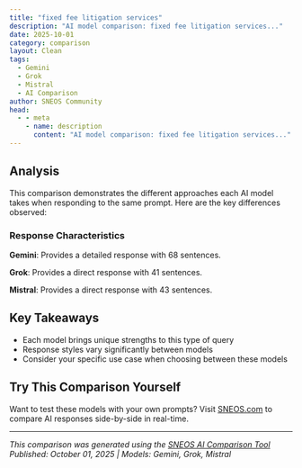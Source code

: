 ```yaml
---
title: "fixed fee litigation services"
description: "AI model comparison: fixed fee litigation services..."
date: 2025-10-01
category: comparison
layout: Clean
tags:
  - Gemini
  - Grok
  - Mistral
  - AI Comparison
author: SNEOS Community
head:
  - - meta
    - name: description
      content: "AI model comparison: fixed fee litigation services..."
---
```


<ChatComparison
  title="fixed fee litigation services"
  prompt="fixed fee litigation services"
  :responses='{"Gemini": "Okay, let\u0027s break down fixed-fee litigation services. This is a growing trend in the legal industry, and it\u0027s important to understand what it means, the benefits, the drawbacks, and the different types of services offered.\n\n**What are Fixed-Fee Litigation Services?**\n\nInstead of billing clients by the hour (the traditional model), fixed-fee litigation services charge a pre-determined, agreed-upon fee for a specific legal task or the entire litigation process. This means the client knows upfront exactly how much they will pay, regardless of the time the lawyer spends on the case.\n\n**Key Differences from Hourly Billing:**\n\n| Feature | Hourly Billing | Fixed-Fee Billing |\n|------------------|-----------------------------------------------------|---------------------------------------------------|\n| **Pricing** | Based on hourly rate x hours worked | Predetermined price for a specific service/case |\n| **Predictability** | Unpredictable; costs can fluctuate widely | Highly predictable; client knows cost upfront |\n| **Risk** | Client bears the risk of inefficiency | Law firm bears the risk of inefficiency |\n| **Transparency** | Can be less transparent; difficult to track costs | More transparent; easier to budget |\n| **Incentives** | Lawyers incentivized to bill more hours | Lawyers incentivized to work efficiently |\n\n**Benefits of Fixed-Fee Litigation:**\n\n* **Cost Predictability:** The biggest advantage. Clients can budget accurately and avoid surprises.\n* **Cost Control:** Knowing the total cost allows clients to make informed decisions about whether to pursue litigation.\n* **Budgeting and Planning:** Businesses and individuals can integrate legal expenses into their financial planning more effectively.\n* **Transparency:** Fixed fees promote open communication and trust between the lawyer and client.\n* **Efficiency:** Lawyers are incentivized to work efficiently and streamline processes to maximize their profit under a fixed fee.\n* **Reduced Administrative Burden:** Less time spent tracking and billing hourly work, freeing up lawyers to focus on the case.\n* **Reduced Billing Disputes:** Because the price is agreed upon upfront, there\u0027s less room for disagreement on invoices.\n\n**Potential Drawbacks of Fixed-Fee Litigation:**\n\n* **Scope Limitations:** The fixed fee usually covers a specific scope of work. If the case becomes more complex or requires unforeseen tasks, the fee may need to be renegotiated (and potentially increase). It\u0027s critical to clearly define the scope of work in the agreement.\n* **Difficulty in Pricing:** Accurately pricing litigation is challenging, especially in complex cases. Law firms may overprice to protect themselves, making the fee less attractive. Conversely, they could underprice and potentially cut corners on the client\u0027s case.\n* **Potential for \u0022Rushing\u0022:** To maximize profits, lawyers may be tempted to resolve cases quickly, even if a more thorough approach might yield a better outcome for the client. This is less of a concern with reputable firms committed to ethical representation.\n* **Not Suitable for All Cases:** Fixed fees are best suited for cases with a relatively predictable scope and timeline. Highly complex or uncertain cases may be difficult to price accurately.\n* **Initial Assessment is Crucial:** A thorough initial assessment of the case is essential to determine if a fixed fee is appropriate and to set a realistic price.\n* **Disputes over Scope:** While less common than billing disputes in hourly arrangements, disagreements can arise regarding whether a specific task falls within the agreed-upon scope of the fixed fee.\n\n**Types of Fixed-Fee Litigation Services:**\n\nFixed fees can be structured in various ways, depending on the law firm and the nature of the case:\n\n* **Task-Based Fees:** A fixed fee for a specific task, such as drafting a complaint, responding to discovery requests, or preparing for a deposition.\n* **Stage-Based Fees:** A fixed fee for each stage of litigation, such as the pleadings stage, discovery stage, or trial preparation.\n* **Case-Based Fees (Full Representation):** A fixed fee for handling the entire case from start to finish (or until a specific point, like settlement negotiations).\n* **Hybrid Models:** Combinations of fixed fees and hourly billing. For example, a fixed fee for certain tasks plus an hourly rate for unforeseen work outside the agreed-upon scope.\n* **Monthly Subscriptions:** Law firms provide ongoing legal services, consultations, and potentially even litigation support for a fixed monthly fee. This is more common for businesses with recurring legal needs.\n\n**Examples of Services that May Be Offered on a Fixed-Fee Basis:**\n\n* **Drafting and Filing a Complaint:** The fee covers the research, drafting, and filing of the initial legal document.\n* **Responding to a Motion to Dismiss:** The fee covers the legal research and preparation of a response to a motion filed by the opposing party seeking to dismiss the case.\n* **Preparing for and Attending a Deposition:** The fee includes preparing the witness, attending the deposition, and reviewing the transcript.\n* **Settlement Negotiations:** The fee covers all efforts to negotiate a settlement agreement.\n* **Motion for Summary Judgment:** The fee encompasses the drafting, filing, and arguing of a motion asking the court to rule in your favor based on the undisputed facts.\n* **Uncontested Divorce:** Many law firms offer fixed fees for handling simple, uncontested divorces.\n* **Debt Collection:** Businesses may use fixed fees for pursuing relatively straightforward debt collection cases.\n* **Landlord-Tenant Disputes:** Certain types of landlord-tenant cases, such as eviction proceedings, may be handled on a fixed-fee basis.\n\n**Who Benefits Most from Fixed-Fee Litigation?**\n\n* **Small Businesses:** Predictable legal costs allow for better budgeting.\n* **Individuals:** Helps manage personal legal expenses.\n* **Clients with Simple or Predictable Cases:** The more straightforward the case, the easier it is to set a fixed fee.\n* **Clients Seeking Budget Control:** Those who need to know their legal costs upfront.\n\n**Important Considerations When Choosing a Fixed-Fee Arrangement:**\n\n* **Thorough Initial Consultation:** Discuss the details of your case thoroughly with the lawyer to ensure they understand the scope of work involved.\n* **Clear Written Agreement:** The fixed-fee agreement should clearly define:\n * The scope of work covered.\n * The specific tasks included in the fee.\n * What happens if the scope of work changes.\n * Payment terms.\n * Expenses covered (e.g., filing fees, court costs, deposition costs).\n * Termination clauses.\n* **Lawyer\u0027s Experience:** Choose a lawyer with experience in fixed-fee arrangements and a good understanding of the type of case you have.\n* **Reputation:** Research the law firm\u0027s reputation for ethical and competent representation. Read online reviews and ask for references.\n* **Communication:** Ensure the lawyer is responsive and communicates effectively throughout the process.\n* **Understand the \u0022What Ifs\u0022:** Ask about potential scenarios that could affect the fixed fee. What happens if the other side is particularly uncooperative? What if the case goes to trial?\n\n**How to Find Lawyers Offering Fixed-Fee Litigation Services:**\n\n* **Online Legal Directories:** Many online legal directories allow you to search for lawyers by practice area and billing method.\n* **Law Firm Websites:** Check the websites of law firms in your area to see if they offer fixed-fee options.\n* **Referrals:** Ask friends, family, or other business owners for referrals to lawyers who offer fixed-fee services.\n* **State Bar Associations:** Some state bar associations have referral services that can help you find lawyers who offer specific types of legal services.\n\n**In Conclusion:**\n\nFixed-fee litigation services offer significant advantages in terms of cost predictability and control. However, it\u0027s essential to understand the potential drawbacks and carefully consider whether a fixed-fee arrangement is the right fit for your specific case and needs. A clear, well-defined agreement and a thorough initial consultation are crucial to a successful fixed-fee arrangement.\n", "Grok": "Fixed fee litigation services refer to legal services provided by law firms or attorneys where the cost of representation is agreed upon upfront as a flat rate, rather than being billed on an hourly basis or contingent on the outcome of the case (as in contingency fee arrangements). This model is designed to provide clients with cost certainty and transparency regarding legal expenses.\n\n### Key Features of Fixed Fee Litigation Services:\n1. **Cost Predictability**: Clients know the total cost of legal services from the beginning, which helps with budgeting and financial planning.\n2. **Scope of Services**: The fixed fee typically covers a predefined scope of work, such as drafting legal documents, court appearances, or representation up to a certain stage of litigation (e.g., pre-trial, trial, or settlement negotiations). Additional services beyond the agreed scope may incur extra costs.\n3. **No Hourly Billing**: Unlike traditional hourly billing, where costs can escalate based on the time spent, fixed fee arrangements cap the cost regardless of the hours worked by the attorney (within the agreed scope).\n4. **Suitability**: Fixed fees are often used for straightforward or predictable litigation matters where the amount of work can be reasonably estimated. Complex or unpredictable cases may not be suitable for this model.\n\n### Advantages of Fixed Fee Litigation Services:\n- **Transparency**: Clients are fully aware of what they will pay, avoiding unexpected bills.\n- **Cost Control**: Helps clients manage legal expenses without worrying about escalating hourly rates.\n- **Incentive for Efficiency**: Attorneys may work more efficiently to complete the case within the agreed fee structure.\n\n### Disadvantages of Fixed Fee Litigation Services:\n- **Limited Scope**: If the case becomes more complex than anticipated, additional fees may apply for work outside the original agreement.\n- **Risk to Attorneys**: Lawyers bear the risk of underestimating the time or resources needed, which could lead to reduced profitability for the firm.\n- **Not Always Feasible**: Not all cases are suitable for fixed fees due to their unpredictability or complexity.\n\n### Common Use Cases:\nFixed fee litigation services are often used in:\n- Small claims or minor disputes.\n- Simple contract disputes.\n- Debt recovery cases.\n- Uncontested divorces or family law matters.\n- Certain administrative hearings.\n\n### How It Works:\n1. **Initial Consultation**: The attorney assesses the case to determine if a fixed fee arrangement is appropriate.\n2. **Agreement**: A written contract or engagement letter outlines the scope of services covered by the fixed fee and any potential additional costs.\n3. **Payment**: The client pays the agreed-upon fee, often in full upfront or in installments.\n4. **Service Delivery**: The attorney performs the agreed-upon work. If the case exceeds the scope (e.g., unexpected appeals or complications), additional fees may be negotiated.\n\n### Things to Consider Before Opting for Fixed Fee Services:\n- Ensure the agreement clearly defines the scope of work covered by the fixed fee.\n- Discuss what happens if the case becomes more complex or requires additional services.\n- Compare the fixed fee to potential costs under an hourly or contingency fee arrangement to determine the best option for your situation.\n\nIf you\u0027re considering fixed fee litigation services, it\u2019s important to consult with a lawyer to understand the specifics of your case and whether this pricing model suits your needs. Many law firms advertise fixed fee options for specific types of cases on their websites or during consultations.", "Mistral": "Fixed fee litigation services refer to legal services provided at a predetermined, flat rate rather than on an hourly basis. This approach can offer several advantages for both clients and law firms. Here are some key points to consider:\n\n### Advantages for Clients:\n1. **Predictability**: Clients know exactly how much they will pay upfront, which helps with budgeting and financial planning.\n2. **Transparency**: There are no hidden fees or unexpected costs, which can build trust between the client and the attorney.\n3. **Cost-Effectiveness**: Clients can avoid the risk of escalating costs associated with hourly billing, especially in complex or lengthy litigation.\n\n### Advantages for Law Firms:\n1. **Efficiency**: Lawyers may be incentivized to handle cases more efficiently, as they are not billing by the hour.\n2. **Client Satisfaction**: Clear pricing can lead to higher client satisfaction and potentially more referrals.\n3. **Risk Management**: Fixed fees can help manage the firm\u0027s cash flow and financial planning.\n\n### Types of Fixed Fee Litigation Services:\n1. **Initial Consultation**: A flat fee for an initial meeting to discuss the case and potential strategies.\n2. **Document Preparation**: Fixed fees for drafting and filing legal documents, such as complaints, motions, and briefs.\n3. **Discovery Phase**: A set fee for handling the discovery process, including depositions, interrogatories, and document production.\n4. **Trial Preparation**: A fixed fee for preparing for trial, including witness preparation, exhibit preparation, and trial strategy.\n5. **Trial Representation**: A flat fee for representing the client in court during the trial.\n6. **Appeals**: A set fee for handling appeals, including drafting appellate briefs and arguing before appellate courts.\n\n### Considerations:\n1. **Complexity of the Case**: The complexity and potential duration of the litigation can affect the fixed fee. More complex cases may require higher fees.\n2. **Scope of Services**: Clearly defining the scope of services included in the fixed fee is crucial to avoid misunderstandings.\n3. **Additional Costs**: Some additional costs, such as court fees, expert witness fees, and travel expenses, may not be included in the fixed fee and should be discussed upfront.\n4. **Flexibility**: Some firms may offer tiered pricing or packages to accommodate different client needs and budgets.\n\n### Implementation:\n1. **Contract Agreement**: A detailed contract outlining the scope of services, the fixed fee, and any additional costs should be signed by both parties.\n2. **Communication**: Regular communication between the attorney and client is essential to ensure that both parties are on the same page regarding the progress of the case and any potential changes in scope.\n3. **Review and Adjustment**: Periodic reviews of the fixed fee structure may be necessary to ensure it remains fair and competitive.\n\n### Conclusion:\nFixed fee litigation services can be a beneficial arrangement for both clients and law firms, offering predictability, transparency, and efficiency. However, it is important to carefully define the scope of services and communicate clearly to ensure a successful outcome."}' 
  published-date="23:49"
/>

## Analysis

This comparison demonstrates the different approaches each AI model takes when responding to the same prompt. Here are the key differences observed:

### Response Characteristics

**Gemini**: Provides a detailed response with 68 sentences. 

**Grok**: Provides a direct response with 41 sentences. 

**Mistral**: Provides a direct response with 43 sentences. 

## Key Takeaways

- Each model brings unique strengths to this type of query
- Response styles vary significantly between models
- Consider your specific use case when choosing between these models

## Try This Comparison Yourself

Want to test these models with your own prompts? Visit [SNEOS.com](https://sneos.com) to compare AI responses side-by-side in real-time.

---

*This comparison was generated using the [SNEOS AI Comparison Tool](https://sneos.com)*
*Published: October 01, 2025 | Models: Gemini, Grok, Mistral*
